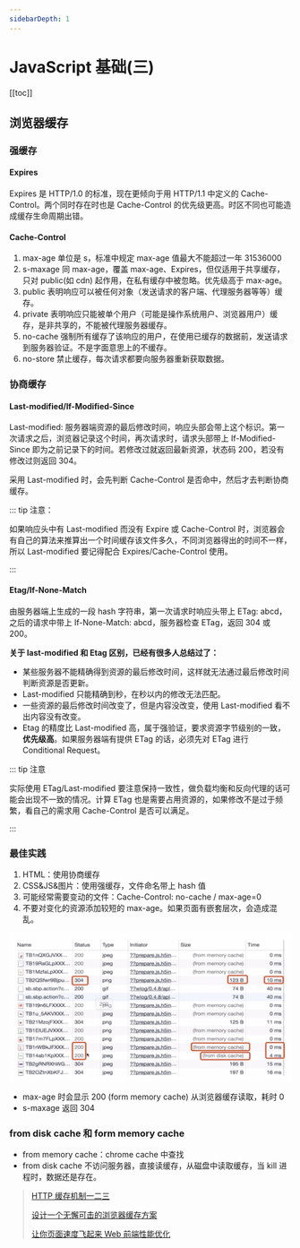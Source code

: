 ```yaml
---
sidebarDepth: 1
---
```


# JavaScript 基础(三)

[[toc]]

## 浏览器缓存

### 强缓存

#### Expires

Expires 是 HTTP/1.0 的标准，现在更倾向于用 HTTP/1.1 中定义的 Cache-Control。两个同时存在时也是 Cache-Control 的优先级更高。时区不同也可能造成缓存生命周期出错。

#### Cache-Control

1. max-age 单位是 s，标准中规定 max-age 值最大不能超过一年 31536000
2. s-maxage 同 max-age，覆盖 max-age、Expires，但仅适用于共享缓存，只对 public(如 cdn) 起作用，在私有缓存中被忽略。优先级高于 max-age。
3. public 表明响应可以被任何对象（发送请求的客户端、代理服务器等等）缓存。
4. private 表明响应只能被单个用户（可能是操作系统用户、浏览器用户）缓存，是非共享的，不能被代理服务器缓存。
5. no-cache 强制所有缓存了该响应的用户，在使用已缓存的数据前，发送请求到服务器验证。不是字面意思上的不缓存。
6. no-store 禁止缓存，每次请求都要向服务器重新获取数据。

### 协商缓存

#### Last-modified/If-Modified-Since

Last-modified: 服务器端资源的最后修改时间，响应头部会带上这个标识。第一次请求之后，浏览器记录这个时间，再次请求时，请求头部带上 If-Modified-Since 即为之前记录下的时间。若修改过就返回最新资源，状态码 200，若没有修改过则返回 304。

采用 Last-modified 时，会先判断 Cache-Control 是否命中，然后才去判断协商缓存。

::: tip 注意：

如果响应头中有 Last-modified 而没有 Expire 或 Cache-Control 时，浏览器会有自己的算法来推算出一个时间缓存该文件多久，不同浏览器得出的时间不一样，所以 Last-modified 要记得配合 Expires/Cache-Control 使用。

:::

#### Etag/If-None-Match

由服务器端上生成的一段 hash 字符串，第一次请求时响应头带上 ETag: abcd，之后的请求中带上 If-None-Match: abcd，服务器检查 ETag，返回 304 或 200。

**关于 last-modified 和 Etag 区别，已经有很多人总结过了：**

- 某些服务器不能精确得到资源的最后修改时间，这样就无法通过最后修改时间判断资源是否更新。
- Last-modified 只能精确到秒，在秒以内的修改无法匹配。
- 一些资源的最后修改时间改变了，但是内容没改变，使用 Last-modified 看不出内容没有改变。
- Etag 的精度比 Last-modified 高，属于强验证，要求资源字节级别的一致，**优先级高**。如果服务器端有提供 ETag 的话，必须先对 ETag 进行 Conditional Request。

::: tip 注意

实际使用 ETag/Last-modified 要注意保持一致性，做负载均衡和反向代理的话可能会出现不一致的情况。计算 ETag 也是需要占用资源的，如果修改不是过于频繁，看自己的需求用 Cache-Control 是否可以满足。

:::

### 最佳实践

1. HTML：使用协商缓存
2. CSS&JS&图片：使用强缓存，文件命名带上 hash 值
3. 可能经常需要变动的文件：Cache-Control: no-cache / max-age=0
4. 不要对变化的资源添加较短的 max-age。如果页面有嵌套层次，会造成混乱。

![explorer_cache](./imgs/explorer_cache.png)

- max-age 时会显示 200 (form memory cache) 从浏览器缓存读取，耗时 0
- s-maxage 返回 304

### from disk cache 和 form memory cache

- from memory cache：chrome cache 中查找
- from disk cache 不访问服务器，直接读缓存，从磁盘中读取缓存，当 kill 进程时，数据还是存在。

> [HTTP 缓存机制一二三](https://zhuanlan.zhihu.com/p/29750583)
>
> [设计一个无懈可击的浏览器缓存方案](https://zhuanlan.zhihu.com/p/28113197)
>
> [让你页面速度飞起来 Web 前端性能优化](https://coding.imooc.com/learn/list/130.html)
